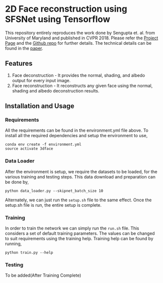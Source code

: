 # 2D Face reconstruction using SFSNet using Tensorflow

This repository entirely reproduces the work done by Sengupta et. al. from University of Maryland and published in CVPR 2018. 
Please refer the [Project Page](https://senguptaumd.github.io/SfSNet/) and the [Github repo](https://github.com/senguptaumd/SfSNet) for further details. The technical details can be found in the [paper](https://arxiv.org/pdf/1712.01261.pdf).

## Features
1. Face deconstruction - It provides the normal, shading, and albedo output for every input image. 
2. Face reconstruction - It reconstructs any given face using the normal, shading and albedo deconstruction results. 

## Installation and Usage

### Requirements
All the requirements can be found in the environment.yml file above. To install all the required dependencies and setup the environment to use,
```
conda env create -f environment.yml
source activate 3dface
```
### Data Loader
After the environment is setup, we require the datasets to be loaded, for the various training and testing steps. This data download and preparation can be done by,
```
python data_loader.py --skipnet_batch_size 10
```

Alternately, we can just run the ```setup.sh``` file to the same effect. Once the setup.sh file is run, the entire setup is complete. 

### Training
In order to train the network we can simply run the ```run.sh``` file. This considers a set of default training parameters. The values can be changed to suit requirements using the training help. Training help can be found by running, 
```
python train.py --help
```

### Testing
To be added(After Training Complete)

